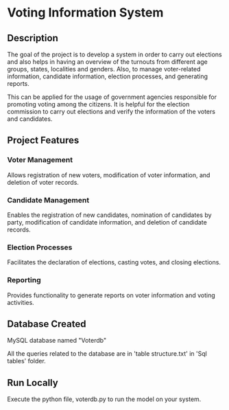 # Voting Information System
## Description
The goal of the project is to develop a system in order to carry out elections and also helps in having an overview of the turnouts from different age groups, states, localities and genders.
Also, to manage voter-related information, candidate information, election processes, and generating reports.

This can be applied for the usage of government agencies responsible for promoting voting among the citizens. It is helpful for the election commission to carry out elections and verify the information of the voters and candidates.

## Project Features
<h3>Voter Management</h3>
Allows registration of new voters, modification of voter information, and deletion of voter records.
<h3>Candidate Management</h3> 
Enables the registration of new candidates, nomination of candidates by party, modification of candidate information, and deletion of candidate records.
<h3>Election Processes</h3> 
Facilitates the declaration of elections, casting votes, and closing elections.
<h3>Reporting</h3> 
Provides functionality to generate reports on voter information and voting activities.

## Database Created 
MySQL database named "Voterdb"

All the queries related to the database are in 'table structure.txt' in 'Sql tables' folder.

## Run Locally
Execute the python file, voterdb.py to run the model on your system. 
